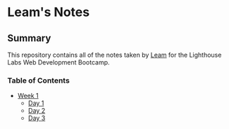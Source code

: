 # Leam's Notes

## Summary 

This repository contains all of the notes taken by [Leam](https://github.com/Chulainn1) for the Lighthouse Labs Web Development Bootcamp.

### Table of Contents
* [Week 1](/Week_1)
  * [Day 1](/Week_1/Day_1)
  * [Day 2](/Week_1/Day_2)
  * [Day 3](/Week_1/Day_3)